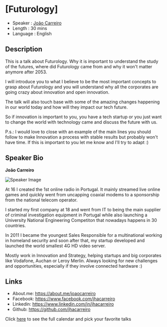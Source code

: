 [Futurology]
========================

* Speaker   : [João Carreiro](https://pixels.camp/jhacarreiro)
* Length    : 30 mins
* Language  : English

Description
-----------

This is a talk about Futurology. Why it is important to understand the study of the futures, where did Futurology came from and why it won't matter anymore after 2053.

I will introduce you to what I believe to be the most important concepts to grasp about Futurology and you will understand why all the corporates are going crazy about innovation and open innovation.

The talk will also touch base with some of the amazing changes happening in our world today and how will they impact our tech future.

So if innovation is important to you, you have a tech startup or you just want to change the world with technology came and discuss the future with us.

P.s.: I would love to close with an example of the main lines you should follow to make Innovation a process with stable results but probably won't have time. If this is important to you let me know and I'll try to adapt :)

Speaker Bio
-----------

**João Carreiro**

![Speaker Image](https://avatars2.githubusercontent.com/u/19389037?v=4&s=460)

At 16 I created the 1st online radio in Portugal. It mainly streamed live online games and quickly went from uncapping coaxial modems to a sponsorship from the national telecom operator.

I started my first company at 18 and went from IT to being the main supplier of criminal investigation equipment in Portugal while also launching a University National Engineering Competiton that nowadays happens in 30 countries.

In 2011 I became the youngest Sales Responsible for a multinational working in homeland security and soon after that, my startup developed and launched the world smallest 4G HD video server.

Mostly work in Innovation and Strategy, helping startups and big corporates like Vodafone, Auchan or Leroy Merlin. Always looking for new challenges and opportunities, especially if they involve connected hardware :)

Links
-----

* About.me: https://about.me/joaocarreiro
* Facebook: https://www.facebook.com/jhacarreiro
* Linkedin: https://www.linkedin.com/in/jhacarreiro
* Github: https://github.com/jhacarreiro

Click [here][1] to see the full calendar and pick your favorite talks

[1]: https://pixels.camp/schedule/
